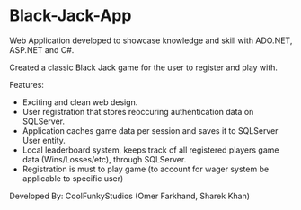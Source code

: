 # Black-Jack-App
Web Application developed to showcase knowledge and skill with ADO.NET, ASP.NET and C#.

Created a classic Black Jack game for the user to register and play with.

Features:

- Exciting and clean web design.
- User registration that stores reoccuring authentication data on SQLServer.
- Application caches game data per session and saves it to SQLServer User entity.
- Local leaderboard system, keeps track of all registered players game data (Wins/Losses/etc), through SQLServer.
- Registration is must to play game (to account for wager system be applicable to specific user)

Developed By: CoolFunkyStudios (Omer Farkhand, Sharek Khan)
